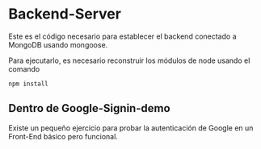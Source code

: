 # Backend-Server

Este es el código necesario para establecer el backend conectado a MongoDB usando mongoose.

Para ejecutarlo, es necesario reconstruir los módulos de node usando el comando

```
npm install
```

## Dentro de Google-Signin-demo

Existe un pequeño ejercicio para probar la autenticación de Google en un Front-End básico pero funcional.
